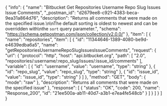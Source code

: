 {
  "info": {
    "name": "Bitbucket Get Repositories Username Repo Slug Issues Issue  Comments",
    "_postman_id": "d2679ee8-c921-4383-beca-9ea31a864d76",
    "description": "Returns all comments that were made on the specified issue.\n\nThe default sorting is oldest to newest and can be overridden with\nthe `sort` query parameter.",
    "schema": "https://schema.getpostman.com/json/collection/v2.0.0/"
  },
  "item": [
    {
      "name": "repositories",
      "item": [
        {
          "id": "11344646-1389-4080-be9d-e4639edba6a5",
          "name": "getRepositoriesUsernameRepoSlugIssuesIssueComments",
          "request": {
            "url": {
              "protocol": "http",
              "host": "api.bitbucket.org",
              "path": [
                "2.0",
                "repositories/:username/:repo_slug/issues/:issue_id/comments"
              ],
              "variable": [
                {
                  "id": "username",
                  "value": "username",
                  "type": "string"
                },
                {
                  "id": "repo_slug",
                  "value": "repo_slug",
                  "type": "string"
                },
                {
                  "id": "issue_id",
                  "value": "issue_id",
                  "type": "string"
                }
              ]
            },
            "method": "GET",
            "body": {
              "mode": "raw"
            },
            "description": "Returns all comments that were made on the specified issue"
          },
          "response": [
            {
              "status": "OK",
              "code": 200,
              "name": "Response_200",
              "id": "21ee500a-ab11-40d7-a3b1-e7ea4fe548cb"
            }
          ]
        }
      ]
    }
  ]
}